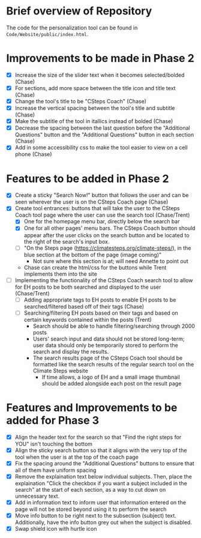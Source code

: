 # Brief overview of Repository
The code for the personalization tool can be found in `Code/Website/public/index.html`.

# Improvements to be made in Phase 2
- [X] Increase the size of the slider text when it becomes selected/bolded (Chase)
- [X] For sections, add more space between the title icon and title text (Chase)
- [X] Change the tool's title to be "CSteps Coach" (Chase)
- [X] Increase the vertical spacing between the tool's title and subtitle (Chase)
- [X] Make the subtitle of the tool in itallics instead of bolded (Chase)
- [X] Decrease the spacing between the last question before the "Additional Questions" button and the "Additional Questions" button in each section (Chase)
- [X] Add in some accessibility css to make the tool easier to view on a cell phone (Chase)

# Features to be added in Phase 2
- [X] Create a sticky "Search Now!" button that follows the user and can be seen wherever the user is on the CSteps Coach page (Chase)
- [X] Create tool entrances: buttons that will take the user to the CSteps Coach tool page where the user can use the search tool (Chase/Trent)
    - [X] One for the homepage menu bar, directly below the search bar
    - [X] One for all other pages' menu bars. The CSteps Coach button should appear after the user clicks on the search button and be located to the right of the search's input box.
    - [ ] "On the Steps page (https://climatesteps.org/climate-steps/), in the blue section at the bottom of the page (image coming)"
        * Not sure where this section is at; will need Annette to point out
    * Chase can create the html/css for the buttons while Trent implements them into the site
- [ ] Implementing the functionality of the CSteps Coach search tool to allow for EH posts to be both searched and displayed to the user (Chase/Trent)
    - [ ] Adding appropriate tags to EH posts to enable EH posts to be searched/filtered based off of their tags (Chase)
    - [ ] Searching/filtering EH posts based on their tags and based on certain keywords contained within the posts (Trent)
        * Search should be able to handle filtering/searching through 2000 posts
        * Users' search input and data should not be stored long-term; user data should only be temporarily stored to perform the search and display the results.
        * The search results page of the CSteps Coach tool should be formatted like the search results of the regular search tool on the Climate Steps website
            * If time allows, a logo of EH and a small image thumbnail should be added alongside each post on the result page

# Features and Improvements to be added for Phase 3
- [X] Align the header text for the search so that "Find the right steps for YOU" isn't touching the bottom
- [X] Align the sticky search button so that it aligns with the very top of the tool when the user is at the top of the coach page
- [X] Fix the spacing around the "Additional Questions" buttons to ensure that all of them have uniform spacing
- [X] Remove the explaination text below individual subjects. Then, place the explaination "Click the checkbox if you want a subject included in the search" at the start of each section, as a way to cut down on unnecessary text.
- [X] Add in information text to inform user that information entered on the page will not be stored beyond using it to perform the search 
- [X] Move info button to be right next to the subsection (subject) text. Additionally, have the info button grey out when the subject is disabled.
- [X] Swap shield icon with hurtle icon